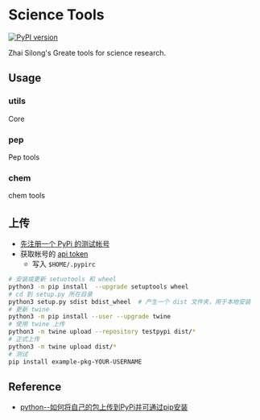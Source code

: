 # Science Tools

[![PyPI version](https://badge.fury.io/py/sci-ztools.svg)](https://badge.fury.io/py/sci-ztools)

Zhai Silong's Greate tools for science research.

## Usage

### utils

Core

### pep

Pep tools

### chem

chem tools

## 上传

- [先注册一个 PyPi 的测试帐号](https://test.pypi.org/account/register/)
- 获取帐号的 [api token](https://test.pypi.org/manage/account/token/)
  - 写入 `$HOME/.pypirc`

```bash
# 安装或更新 setuotools 和 wheel
python3 -m pip install  --upgrade setuptools wheel
# cd 到 setup.py 所在目录
python3 setup.py sdist bdist_wheel  # 产生一个 dist 文件夹，用于本地安装
# 更新 twine
python3 -m pip install --user --upgrade twine
# 使用 twine 上传
python3 -m twine upload --repository testpypi dist/*
# 正式上传
python3 -m twine upload dist/*
# 测试
pip install example-pkg-YOUR-USERNAME
```

## Reference

- [python--如何将自己的包上传到PyPi并可通过pip安装](https://blog.csdn.net/yifengchaoran/article/details/113447773)